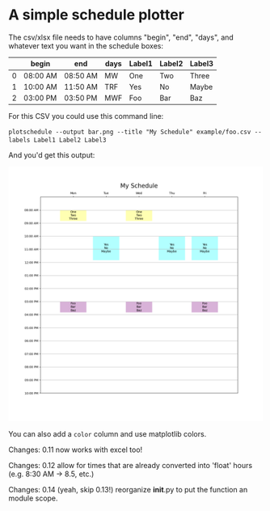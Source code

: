 # A simple schedule plotter

The csv/xlsx file needs to have columns "begin", "end", "days", and whatever text you want in the schedule boxes:


|   | begin    | end      | days | Label1 | Label2 | Label3 | 
|---|----------|----------|------|--------|--------|--------| 
| 0 | 08:00 AM | 08:50 AM | MW   | One    | Two    | Three  | 
| 1 | 10:00 AM | 11:50 AM | TRF  | Yes    | No     | Maybe  | 
| 2 | 03:00 PM | 03:50 PM | MWF  | Foo    | Bar    | Baz    | 

For this CSV you could use this command line:

	plotschedule --output bar.png --title "My Schedule" example/foo.csv --labels Label1 Label2 Label3

And you'd get this output:

![Result](example/bar.png)

You can also add a `color` column and use matplotlib colors.

Changes: 0.11 now works with excel too!

Changes: 0.12 allow for times that are already converted into 'float' hours (e.g. 8:30 AM -> 8.5, etc.)

Changes: 0.14 (yeah, skip 0.13!) reorganize __init__.py to put the function an module scope.



